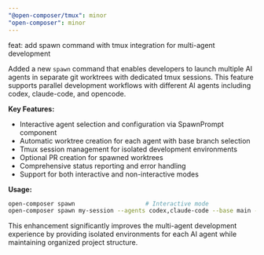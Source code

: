 ```yaml
---
"@open-composer/tmux": minor
"open-composer": minor
---
```


feat: add spawn command with tmux integration for multi-agent development

Added a new `spawn` command that enables developers to launch multiple AI agents in separate git worktrees with dedicated tmux sessions. This feature supports parallel development workflows with different AI agents including codex, claude-code, and opencode.

**Key Features:**
- Interactive agent selection and configuration via SpawnPrompt component
- Automatic worktree creation for each agent with base branch selection
- Tmux session management for isolated development environments
- Optional PR creation for spawned worktrees
- Comprehensive status reporting and error handling
- Support for both interactive and non-interactive modes

**Usage:**
```bash
open-composer spawn                    # Interactive mode
open-composer spawn my-session --agents codex,claude-code --base main --create-pr
```

This enhancement significantly improves the multi-agent development experience by providing isolated environments for each AI agent while maintaining organized project structure.